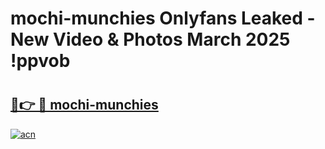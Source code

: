 # mochi-munchies Onlyfans Leaked - New Video & Photos March 2025 !ppvob

# <h2><a href="https://yq6fec.iuczelnia.edu.pl?title=mochi-munchies&ref=ppvob">🔗👉 🔴 mochi-munchies</a></h2>

[![acn](https://github.com/user-attachments/assets/0f9c940e-d8b0-45ae-aac7-cd30a18b3e1c)](https://yq6fec.iuczelnia.edu.pl?title=mochi-munchies&ref=ppvob)

